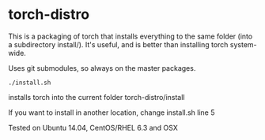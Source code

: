 torch-distro
============

This is a packaging of torch that installs everything to the same folder (into a subdirectory install/).
It's useful, and is better than installing torch system-wide.

Uses git submodules, so always on the master packages.

```
./install.sh
```
installs torch into the current folder torch-distro/install

If you want to install in another location, change install.sh line 5 

Tested on Ubuntu 14.04, CentOS/RHEL 6.3 and OSX

